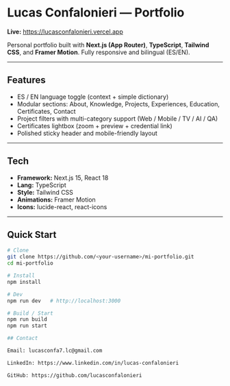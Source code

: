 # Lucas Confalonieri — Portfolio

**Live:** https://lucasconfalonieri.vercel.app  

Personal portfolio built with **Next.js (App Router)**, **TypeScript**, **Tailwind CSS**, and **Framer Motion**. Fully responsive and bilingual (ES/EN).

---

## Features
- ES / EN language toggle (context + simple dictionary)
- Modular sections: About, Knowledge, Projects, Experiences, Education, Certificates, Contact
- Project filters with multi-category support (Web / Mobile / TV / AI / QA)
- Certificates lightbox (zoom + preview + credential link)
- Polished sticky header and mobile-friendly layout

---

## Tech
- **Framework:** Next.js 15, React 18  
- **Lang:** TypeScript  
- **Style:** Tailwind CSS  
- **Animations:** Framer Motion  
- **Icons:** lucide-react, react-icons

---

## Quick Start

```bash
# Clone
git clone https://github.com/<your-username>/mi-portfolio.git
cd mi-portfolio

# Install
npm install

# Dev
npm run dev   # http://localhost:3000

# Build / Start
npm run build
npm run start

## Contact

Email: lucasconfa7.lc@gmail.com

LinkedIn: https://www.linkedin.com/in/lucas-confalonieri

GitHub: https://github.com/lucasconfalonieri